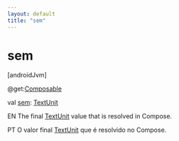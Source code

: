 ```yaml
---
layout: default
title: "sem"
---
```


# sem

[androidJvm]

@get:[Composable](https://developer.android.com/reference/kotlin/androidx/compose/runtime/Composable.html)

val [sem](sem.md): [TextUnit](https://developer.android.com/reference/kotlin/androidx/compose/ui/unit/TextUnit.html)

EN The final [TextUnit](https://developer.android.com/reference/kotlin/androidx/compose/ui/unit/TextUnit.html) value that is resolved in Compose.

PT O valor final [TextUnit](https://developer.android.com/reference/kotlin/androidx/compose/ui/unit/TextUnit.html) que é resolvido no Compose.